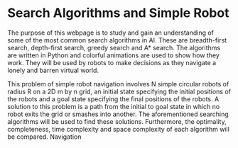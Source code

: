 # Search Algorithms and Simple Robot
The purpose of this webpage is to study and gain an understanding of some of the most common search algorithms in AI. These are breadth-first search, depth-first search, greedy search and A* search. The algorithms are written in Python and colorful animations are used to show how they work. They will be used by robots to make decisions as they navigate a lonely and barren virtual world.

This problem of simple robot navigation involves N simple circular robots of radius R on a 2D m by n grid, an initial state specifying the initial positions of the robots and a goal state specifying the final positions of the robots. A solution to this problem is a path from the initial to goal state in which no robot exits the grid or smashes into another. The aforementioned searching algorithms will be used to find these solutions. Furthermore, the optimality, completeness, time complexity and space complexity of each algorithm will be compared. Navigation
